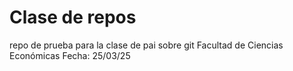 # Clase de repos
repo de prueba para la clase de pai sobre git
Facultad de Ciencias Económicas
Fecha: 25/03/25